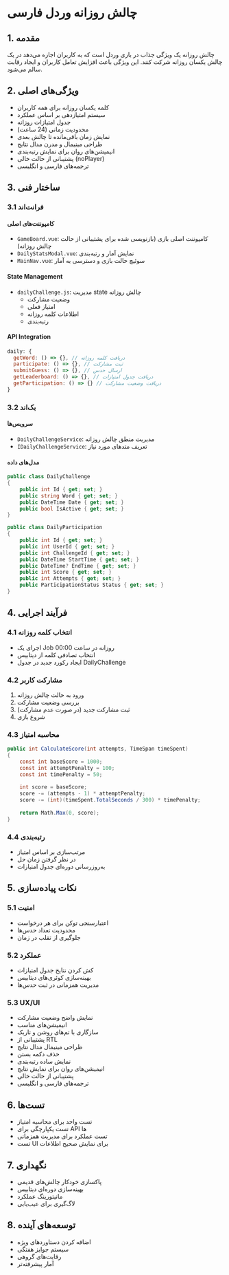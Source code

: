# چالش روزانه وردل فارسی

## 1. مقدمه
چالش روزانه یک ویژگی جذاب در بازی وردل است که به کاربران اجازه می‌دهد در یک چالش یکسان روزانه شرکت کنند. این ویژگی باعث افزایش تعامل کاربران و ایجاد رقابت سالم می‌شود.

## 2. ویژگی‌های اصلی
- کلمه یکسان روزانه برای همه کاربران
- سیستم امتیازدهی بر اساس عملکرد
- جدول امتیازات روزانه
- محدودیت زمانی (24 ساعت)
- نمایش زمان باقی‌مانده تا چالش بعدی
- طراحی مینیمال و مدرن مدال نتایج
- انیمیشن‌های روان برای نمایش رتبه‌بندی
- پشتیبانی از حالت خالی (noPlayer)
- ترجمه‌های فارسی و انگلیسی

## 3. ساختار فنی

### 3.1 فرانت‌اند
#### کامپوننت‌های اصلی
- `GameBoard.vue`: کامپوننت اصلی بازی (بازنویسی شده برای پشتیبانی از حالت چالش روزانه)
- `DailyStatsModal.vue`: نمایش آمار و رتبه‌بندی
- `MainNav.vue`: سوئیچ حالت بازی و دسترسی به آمار

#### State Management
- `dailyChallenge.js`: مدیریت state چالش روزانه
  - وضعیت مشارکت
  - امتیاز فعلی
  - اطلاعات کلمه روزانه
  - رتبه‌بندی

#### API Integration
```javascript
daily: {
  getWord: () => {}, // دریافت کلمه روزانه
  participate: () => {}, // ثبت مشارکت
  submitGuess: () => {}, // ارسال حدس
  getLeaderboard: () => {}, // دریافت جدول امتیازات
  getParticipation: () => {} // دریافت وضعیت مشارکت
}
```

### 3.2 بک‌اند
#### سرویس‌ها
- `DailyChallengeService`: مدیریت منطق چالش روزانه
- `IDailyChallengeService`: تعریف متدهای مورد نیاز

#### مدل‌های داده
```csharp
public class DailyChallenge
{
    public int Id { get; set; }
    public string Word { get; set; }
    public DateTime Date { get; set; }
    public bool IsActive { get; set; }
}

public class DailyParticipation
{
    public int Id { get; set; }
    public int UserId { get; set; }
    public int ChallengeId { get; set; }
    public DateTime StartTime { get; set; }
    public DateTime? EndTime { get; set; }
    public int Score { get; set; }
    public int Attempts { get; set; }
    public ParticipationStatus Status { get; set; }
}
```

## 4. فرآیند اجرایی

### 4.1 انتخاب کلمه روزانه
- اجرای یک Job روزانه در ساعت 00:00
- انتخاب تصادفی کلمه از دیتابیس
- ایجاد رکورد جدید در جدول DailyChallenge

### 4.2 مشارکت کاربر
1. ورود به حالت چالش روزانه
2. بررسی وضعیت مشارکت
3. ثبت مشارکت جدید (در صورت عدم مشارکت)
4. شروع بازی

### 4.3 محاسبه امتیاز
```csharp
public int CalculateScore(int attempts, TimeSpan timeSpent)
{
    const int baseScore = 1000;
    const int attemptPenalty = 100;
    const int timePenalty = 50;
    
    int score = baseScore;
    score -= (attempts - 1) * attemptPenalty;
    score -= (int)(timeSpent.TotalSeconds / 300) * timePenalty;
    
    return Math.Max(0, score);
}
```

### 4.4 رتبه‌بندی
- مرتب‌سازی بر اساس امتیاز
- در نظر گرفتن زمان حل
- به‌روزرسانی دوره‌ای جدول امتیازات

## 5. نکات پیاده‌سازی

### 5.1 امنیت
- اعتبارسنجی توکن برای هر درخواست
- محدودیت تعداد حدس‌ها
- جلوگیری از تقلب در زمان

### 5.2 عملکرد
- کش کردن نتایج جدول امتیازات
- بهینه‌سازی کوئری‌های دیتابیس
- مدیریت همزمانی در ثبت حدس‌ها

### 5.3 UX/UI
- نمایش واضح وضعیت مشارکت
- انیمیشن‌های مناسب
- سازگاری با تم‌های روشن و تاریک
- پشتیبانی از RTL
- طراحی مینیمال مدال نتایج
- حذف دکمه بستن
- نمایش ساده رتبه‌بندی
- انیمیشن‌های روان برای نمایش نتایج
- پشتیبانی از حالت خالی
- ترجمه‌های فارسی و انگلیسی

## 6. تست‌ها
- تست واحد برای محاسبه امتیاز
- تست یکپارچگی برای API ها
- تست عملکرد برای مدیریت همزمانی
- تست UI برای نمایش صحیح اطلاعات

## 7. نگهداری
- پاکسازی خودکار چالش‌های قدیمی
- بهینه‌سازی دوره‌ای دیتابیس
- مانیتورینگ عملکرد
- لاگ‌گیری برای عیب‌یابی

## 8. توسعه‌های آینده
- اضافه کردن دستاوردهای ویژه
- سیستم جوایز هفتگی
- رقابت‌های گروهی
- آمار پیشرفته‌تر 